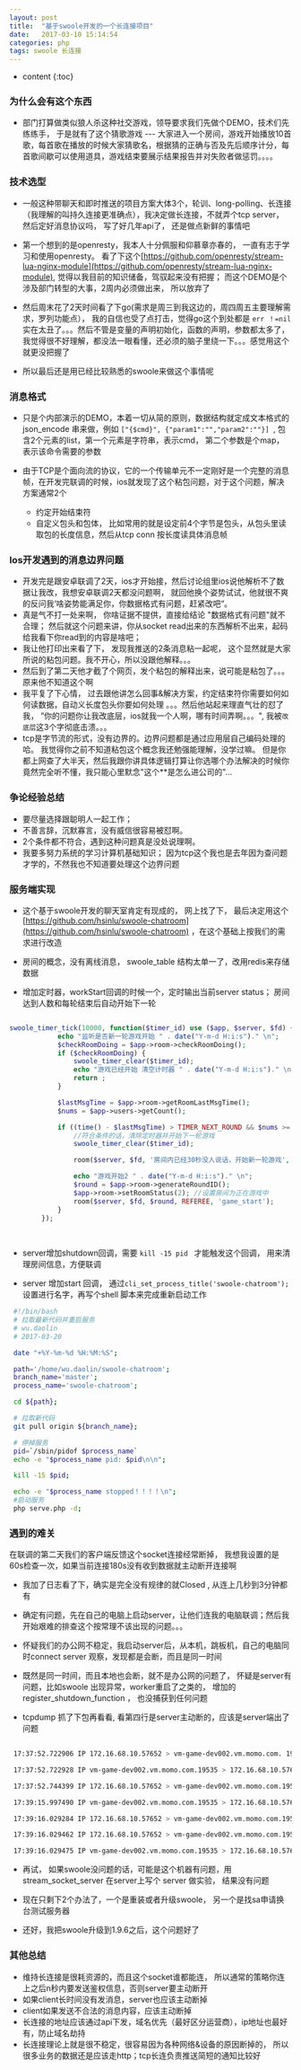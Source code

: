 ```yaml
---
layout: post
title:  "基于swoole开发的一个长连接项目"
date:   2017-03-10 15:14:54
categories: php
tags: swoole 长连接
---
```


* content
{:toc}


### 为什么会有这个东西

- 部门打算做类似狼人杀这种社交游戏，领导要求我们先做个DEMO，技术们先练练手， 于是就有了这个猜歌游戏 --- 大家进入一个房间，游戏开始播放10首歌，每首歌在播放的时候大家猜歌名，根据猜的正确与否及先后顺序计分，每首歌间歇可以使用道具，游戏结束要展示结果报告并对失败者做惩罚。。。。

### 技术选型

- 一般这种带聊天和即时推送的项目方案大体3个，轮训、long-polling、长连接（我理解的叫持久连接更准确点），我决定做长连接，不就弄个tcp server， 然后定好消息协议吗， 写了好几年api了， 还是做点新鲜的事情吧

- 第一个想到的是openresty，我本人十分佩服和仰慕章亦春的， 一直有志于学习和使用openresty。 看了下这个[https://github.com/openresty/stream-lua-nginx-module](https://github.com/openresty/stream-lua-nginx-module),  觉得以我目前的知识储备，驾驭起来没有把握； 而这个DEMO是个涉及部门转型的大事，2周内必须做出来， 所以放弃了

- 然后周末花了2天时间看了下go(需求是周三到我这边的，周四周五主要理解需求，罗列功能点）， 我的自信也受了点打击，觉得go这个到处都是 `err ！=nil` 实在太丑了。。。然后不管是变量的声明初始化，函数的声明，参数都太多了，我觉得很不好理解，都没法一眼看懂，还必须的脑子里绕一下。。。感觉用这个就更没把握了

- 所以最后还是用已经比较熟悉的swoole来做这个事情呢

### 消息格式
- 只是个内部演示的DEMO，本着一切从简的原则，数据结构就定成文本格式的json_encode 串来做，例如 `["{$cmd}", {"param1":"","param2":""}] `, 包含2个元素的list，第一个元素是字符串，表示cmd， 第二个参数是个map，表示该命令需要的参数
 
- 由于TCP是个面向流的协议，它的一个传输单元不一定刚好是一个完整的消息帧，在开发完联调的时候，ios就发现了这个粘包问题，对于这个问题，解决方案通常2个
	- 约定开始结束符
	- 自定义包头和包体， 比如常用的就是设定前4个字节是包头，从包头里读取包的长度信息，然后从tcp conn 按长度读具体消息帧
	
	
### Ios开发遇到的消息边界问题
- 开发完是跟安卓联调了2天，ios才开始接，然后讨论组里ios说他解析不了数据让我改，我想安卓联调2天都没问题啊， 就回他换个姿势试试，他就很不爽的反问我‘啥姿势能满足你，你数据格式有问题，赶紧改吧“。
- 真是气不打一处来啊， 你啥证据不提供，直接给结论 "数据格式有问题"就不合理； 然后就这个问题来讲，你从socket read出来的东西解析不出来，起码给我看下你read到的内容是啥吧； 
- 我让他打印出来看了下， 发现我推送的2条消息粘一起呢， 这个显然就是大家所说的粘包问题。我不开心，所以没跟他解释。。。
- 然后到了第二天他才截了个网页，发个粘包的解释出来，说可能是粘包了。。。原来他不知道这个啊
- 我平复了下心情， 过去跟他讲怎么回事&解决方案，约定结束符你需要如何如何读数据，自动义长度包头你要如何处理 。。。然后他站起来理直气壮的怼了我， ”你的问题你让我改底层，ios就我一个人啊，哪有时间弄啊。。。", 我被`改底层`这3个字彻底击溃。。。
- tcp是字节流的形式，没有边界的。边界问题都是通过应用层自己编码处理的哈。 我觉得你之前不知道粘包这个概念我还勉强能理解，没学过嘛。 但是你都上网查了大半天，然后我跟你讲具体逻辑打算让你选哪个办法解决的时候你竟然完全听不懂，我只能心里默念"这个**是怎么进公司的"...

### 争论经验总结
- 要尽量选择跟聪明人一起工作； 
- 不善言辞，沉默寡言，没有威信很容易被怼啊。 
- 2个条件都不符合，遇到这种问题真是没处说理啊。
- 我要多努力系统的学习计算机基础知识； 因为tcp这个我也是去年因为查问题才学的，不然我也不知道要处理这个边界问题

### 服务端实现

- 这个基于swoole开发的聊天室肯定有现成的， 网上找了下， 最后决定用这个[https://github.com/hsinlu/swoole-chatroom](https://github.com/hsinlu/swoole-chatroom) ，在这个基础上按我们的需求进行改造

- 房间的概念，没有离线消息， swoole_table 结构太单一了，改用redis来存储数据

- 增加定时器，workStart回调的时候一个，定时输出当前server status； 房间达到人数和每轮结束后自动开始下一轮

```php

swoole_timer_tick(10000, function($timer_id) use ($app, $server, $fd) {
            echo "监听是否新一轮游戏开始 " . date("Y-m-d H:i:s")." \n";
            $checkRoomDoing = $app->room->checkRoomDoing();
            if ($checkRoomDoing) {
                swoole_timer_clear($timer_id);
                echo "游戏已经开始 清空计时器 " . date("Y-m-d H:i:s")." \n";
                return ;
            }

            $lastMsgTime = $app->room->getRoomLastMsgTime();
            $nums = $app->users->getCount();

            if ((time() - $lastMsgTime) > TIMER_NEXT_ROUND && $nums >= GAME_START_NUMBERS) {
                //符合条件的话，清除定时器并开始下一轮游戏
                swoole_timer_clear($timer_id);

                room($server, $fd, '房间内已经30秒没人说话，开始新一轮游戏', REFEREE, 'common');

                echo "游戏开始2 " . date("Y-m-d H:i:s")." \n";
                $round = $app->room->generateRoundID();
                $app->room->setRoomStatus(2); //设置房间为正在游戏中
                room($server, $fd, $round, REFEREE, 'game_start');
            }
        });
        
        
```

- server增加shutdown回调，需要 `kill -15 pid ` 才能触发这个回调， 用来清理房间信息，方便联调

- server 增加start 回调， 通过`cli_set_process_title('swoole-chatroom');` 设置进行名字，再写个shell 脚本来完成重新启动工作


```sh
 #!/bin/bash
 # 拉取最新代码并重启服务
 # wu.daolin
 # 2017-03-20

 date "+%Y-%m-%d %H:%M:%S";

 path='/home/wu.daolin/swoole-chatroom';
 branch_name='master';
 process_name='swoole-chatroom';

 cd ${path};

 # 拉取新代码
 git pull origin ${branch_name};

 # 停掉服务
 pid=`/sbin/pidof $process_name`
 echo -e "$process_name pid: $pid\n\n";

 kill -15 $pid;

 echo -e "$process_name stopped！！！！\n";
 #启动服务
 php serve.php -d;

```
 
### 遇到的难关
 
 在联调的第二天我们的客户端反馈这个socket连接经常断掉， 我想我设置的是60s检查一次，如果当前连接180s没有收到数据就主动断开连接啊
 
 - 我加了日志看了下，确实是完全没有规律的就Closed , 从连上几秒到3分钟都有

 - 确定有问题，先在自己的电脑上启动server，让他们连我的电脑联调；然后我开始艰难的排查这个按常理不该出现的问题。。。 
 
 - 怀疑我们的办公网不稳定，我启动server后，从本机，跳板机，自己的电脑同时connect server 观察，发现都是会断，而且是同一时间

 - 既然是同一时间，而且本地也会断，就不是办公网的问题了， 怀疑是server有问题，比如swoole 出现异常，worker重启了之类的， 增加的register_shutdown_function ， 也没捕获到任何问题

 - tcpdump 抓了下包再看看, 看第四行是server主动断的，应该是server端出了问题

```sh
 
 17:37:52.722906 IP 172.16.68.10.57652 > vm-game-dev002.vm.momo.com. 19535: Flags [S], seq 2383924617, win 65535, options [mss   1460,nop,wscale 5,nop,nop,TS val 720270677 ecr 0,sackOK,eol], length 0

 17:37:52.722928 IP vm-game-dev002.vm.momo.com.19535 > 172.16.68.10.57652: Flags [S.], seq 3377700123, ack 2383924618, win 14600, options [mss 1460,nop,nop,sackOK,nop,wscale 9], length 0

 17:37:52.744399 IP 172.16.68.10.57652 > vm-game-dev002.vm.momo.com.19535: Flags [.], ack 1, win 8192, length 0

 17:39:15.997490 IP vm-game-dev002.vm.momo.com.19535 > 172.16.68.10.57652: Flags [F.], seq 11, ack 11, win 29, length 0

 17:39:16.029284 IP 172.16.68.10.57652 > vm-game-dev002.vm.momo.com.19535: Flags [.], ack 12, win 8192, length 0

 17:39:16.029462 IP 172.16.68.10.57652 > vm-game-dev002.vm.momo.com.19535: Flags [F.], seq 11, ack 12, win 8192, length 0

 17:39:16.029475 IP vm-game-dev002.vm.momo.com.19535 > 172.16.68.10.57652: Flags [.], ack 12, win 29, length 0

```
 
- 再试， 如果swoole没问题的话，可能是这个机器有问题，用stream_socket_server 在server上写个 server 做实验， 结果没有问题

- 现在只剩下2个办法了，一个是重装或者升级swoole， 另一个是找sa申请换台测试服务器

- 还好，我把swoole升级到1.9.6之后，这个问题好了


### 其他总结

- 维持长连接是很耗资源的，而且这个socket谁都能连， 所以通常的策略你连上之后n秒内要发送鉴权信息，否则server要主动断开
- 如果client长时间没有发消息，server也应该主动断掉
- client如果发送不合法的消息内容，应该主动断掉
- 长连接的地址应该通过api下发，域名优先（最好区分运营商），ip地址也最好有，防止域名劫持
- 长连接理论上就是很不稳定，很容易因为各种网络&设备的原因断掉的， 所以很多业务的数据还是应该走http；tcp长连负责推送简短的通知比较好